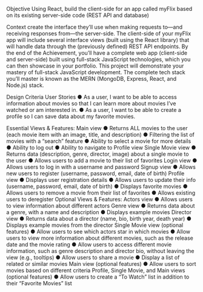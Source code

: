 Objective
Using React, build the client-side for an app called myFlix based on its
existing server-side code (REST API and database)

Context
create the
interface they’ll use when making requests to—and receiving responses from—the server-side. The
client-side of your myFlix app will include several interface views (built using the React library) that will
handle data through the (previously defined) REST API endpoints.
By the end of the Achievement, you’ll have a complete web app (client-side and server-side) built using
full-stack JavaScript technologies, which you can then showcase in your portfolio. This project will
demonstrate your mastery of full-stack JavaScript development. The complete tech stack you’ll
master is known as the MERN (MongoDB, Express, React, and Node.js) stack.

Design Criteria
User Stories
● As a user, I want to be able to access information about movies so that I can learn more
about movies I’ve watched or am interested in.
● As a user, I want to be able to create a profile so I can save data about my favorite movies.

Essential Views & Features:
Main view
● Returns ALL movies to the user (each movie item with an image, title, and description)
● Filtering the list of movies with a “search” feature
● Ability to select a movie for more details
● Ability to log out
● Ability to navigate to Profile view
Single Movie view
● Returns data (description, genre, director, image) about a single movie to the user
● Allows users to add a movie to their list of favorites
Login view
● Allows users to log in with a username and password
Signup view
● Allows new users to register (username, password, email, date of birth)
Profile view
● Displays user registration details
● Allows users to update their info (username, password, email, date of birth)
● Displays favorite movies
● Allows users to remove a movie from their list of favorites
● Allows existing users to deregister
Optional Views & Features:
Actors view
● Allows users to view information about different actors
Genre view
● Returns data about a genre, with a name and description
● Displays example movies
Director view
● Returns data about a director (name, bio, birth year, death year)
● Displays example movies from the director
Single Movie view (optional features)
● Allow users to see which actors star in which movies
● Allow users to view more information about different movies, such as the release date and
the movie rating
● Allow users to access different movie information, such as genre description and director bio,
without leaving the view (e.g., tooltips)
● Allow users to share a movie
● Display a list of related or similar movies
Main view (optional features)
● Allow users to sort movies based on different criteria
Profile, Single Movie, and Main views (optional features)
● Allow users to create a “To Watch” list in addition to their “Favorite Movies” list
